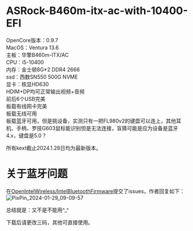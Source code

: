 # ASRock-B460m-itx-ac-with-10400-EFI
OpenCore版本：0.9.7  
MacOS：Ventura 13.6  
主板：华擎B460m-ITX/AC  
CPU：i5-10400  
内存：金士顿8G*2 DDR4 2666  
ssd：西数SN550 500G NVME  
显卡：核显HD630  
HDIM+DP均可正常输出视频+音频  
前后6个USB完美  
板载有线网卡完美  
板载无线可用  
板载蓝牙可用，但是挑设备，实测只有一把FL980v2的键盘可以连上，其他耳机、手柄、罗技G603鼠标能识别但是无法连接，盲猜可能是应为设备是蓝牙4.x，键盘是5.0？    
  
所有kext截止2024.1.28日均为最新版本。  
  
# 关于蓝牙问题  
在[OpenIntelWireless/IntelBluetoothFirmware](https://github.com/OpenIntelWireless/IntelBluetoothFirmware)提交了issues，作者回复如下：  
![PixPin_2024-01-29_09-09-57](https://github.com/xinyunyishui/ASRock-B460m-itx-ac-with-10400-EFI/assets/49899578/11fcff4d-0ef8-46f1-80c9-b889e5c339c4)

总结就是：又不是不能用^_^    
  
下载后请更改三码，其他可直接使用。
